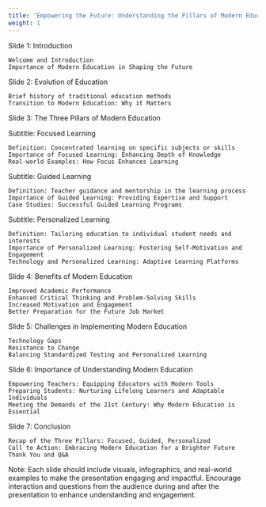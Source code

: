 ```yaml
---
title: 'Empowering the Future: Understanding the Pillars of Modern Education'
weight: 1
---
```


Slide 1: Introduction

    Welcome and Introduction
    Importance of Modern Education in Shaping the Future

Slide 2: Evolution of Education

    Brief history of traditional education methods
    Transition to Modern Education: Why it Matters

Slide 3: The Three Pillars of Modern Education

Subtitle: Focused Learning

    Definition: Concentrated learning on specific subjects or skills
    Importance of Focused Learning: Enhancing Depth of Knowledge
    Real-world Examples: How Focus Enhances Learning

Subtitle: Guided Learning

    Definition: Teacher guidance and mentorship in the learning process
    Importance of Guided Learning: Providing Expertise and Support
    Case Studies: Successful Guided Learning Programs

Subtitle: Personalized Learning

    Definition: Tailoring education to individual student needs and interests
    Importance of Personalized Learning: Fostering Self-Motivation and Engagement
    Technology and Personalized Learning: Adaptive Learning Platforms

Slide 4: Benefits of Modern Education

    Improved Academic Performance
    Enhanced Critical Thinking and Problem-Solving Skills
    Increased Motivation and Engagement
    Better Preparation for the Future Job Market

Slide 5: Challenges in Implementing Modern Education

    Technology Gaps
    Resistance to Change
    Balancing Standardized Testing and Personalized Learning

Slide 6: Importance of Understanding Modern Education

    Empowering Teachers: Equipping Educators with Modern Tools
    Preparing Students: Nurturing Lifelong Learners and Adaptable Individuals
    Meeting the Demands of the 21st Century: Why Modern Education is Essential

Slide 7: Conclusion

    Recap of the Three Pillars: Focused, Guided, Personalized
    Call to Action: Embracing Modern Education for a Brighter Future
    Thank You and Q&A

Note: Each slide should include visuals, infographics, and real-world examples to make the presentation engaging and impactful. Encourage interaction and questions from the audience during and after the presentation to enhance understanding and engagement.